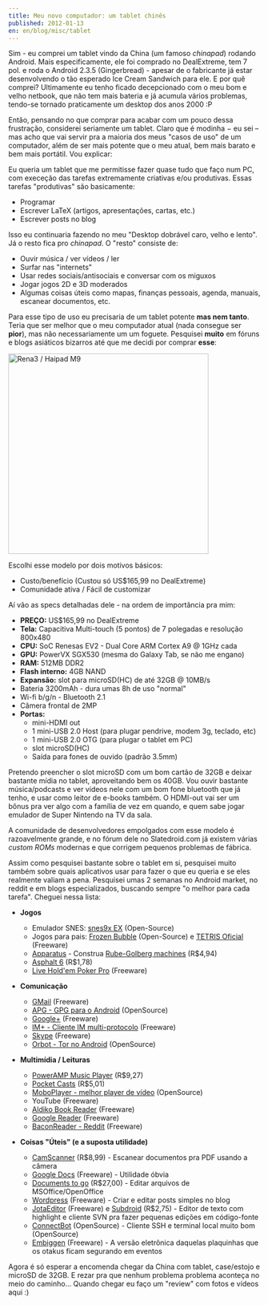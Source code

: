 ```yaml
---
title: Meu novo computador: um tablet chinês
published: 2012-01-13
en: en/blog/misc/tablet
---
```


Sim - eu comprei um tablet vindo da China (um famoso _chinapad_) rodando Android.
Mais especificamente, ele foi comprado no DealExtreme, tem 7 pol. e roda o Android 2.3.5 (Gingerbread) - apesar de
o fabricante já estar desenvolvendo o tão esperado Ice Cream Sandwich para ele.
E por quê comprei?
Ultimamente eu tenho ficado decepcionado com o meu bom e velho netbook, que não tem mais bateria e já acumula vários problemas,
tendo-se tornado praticamente um desktop dos anos 2000 :P

Então, pensando no que comprar para acabar com um pouco dessa frustração, considerei seriamente um tablet.
Claro que é modinha − eu sei – mas acho que vai servir pra a maioria dos meus "casos de uso" de um computador,
além de ser mais potente que o meu atual, bem mais barato e bem mais portátil.
Vou explicar:

<!--more-->

Eu queria um tablet que me permitisse fazer quase tudo que faço num PC, com execeção das tarefas extremamente criativas e/ou produtivas.
Essas tarefas "produtivas" são basicamente:

  * Programar
  * Escrever LaTeX (artigos, apresentações, cartas, etc.)
  * Escrever posts no blog

Isso eu continuaria fazendo no meu "Desktop dobrável caro, velho e lento".
Já o resto fica pro _chinapad_. O "resto" consiste de:

  * Ouvir música / ver vídeos / ler
  * Surfar nas "internets"
  * Usar redes sociais/antisociais e conversar com os miguxos
  * Jogar jogos 2D e 3D moderados
  * Algumas coisas úteis como mapas, finanças pessoais, agenda, manuais, escanear documentos, etc.

Para esse tipo de uso eu precisaria de um tablet potente **mas nem tanto**.
Teria que ser melhor que o meu computador atual (nada consegue ser **pior**), mas não necessariamente um um foguete.
Pesquisei **muito** em fóruns e blogs asiáticos bizarros até que me decidi por comprar **esse**:

<div id="imgdiv-m9"><style type="text/css" scoped> #imgdiv-m9 img { width:400px };</style>

 ![Rena3 / Haipad M9](/files/imgs/2012-01_sku_81345_7.jpg)

</div>

Escolhi esse modelo por dois motivos básicos:

  * Custo/benefício (Custou só US\$165,99 no DealExtreme)
  * Comunidade ativa / Fácil de customizar

Aí vão as specs detalhadas dele - na ordem de importância pra mim:

  * **PREÇO:** US\$165,99 no DealExtreme
  * **Tela:** Capacitiva Multi-touch (5 pontos) de 7 polegadas e resolução 800x480
  * **CPU:** SoC Renesas EV2 - Dual Core ARM Cortex A9 @ 1GHz cada
  * **GPU:** PowerVX SGX530 (mesma do Galaxy Tab, se não me engano)
  * **RAM:** 512MB DDR2
  * **Flash interno:** 4GB NAND
  * **Expansão:** slot para microSD(HC) de até 32GB @ 10MB/s
  * Bateria 3200mAh - dura umas 8h de uso "normal"
  * Wi-fi b/g/n - Bluetooth 2.1
  * Câmera frontal de 2MP
  * **Portas:**
      + mini-HDMI out
      + 1 mini-USB 2.0 Host (para plugar pendrive, modem 3g, teclado, etc)
      + 1 mini-USB 2.0 OTG (para plugar o tablet em PC)
      + slot microSD(HC)
      + Saída para fones de ouvido (padrão 3.5mm)

Pretendo preencher o slot microSD com um bom cartão de 32GB e deixar bastante mídia no tablet, aproveitando bem os 40GB.
Vou ouvir bastante música/podcasts e ver vídeos nele com um bom fone bluetooth que já tenho, e usar como leitor de e-books também.
O HDMI-out vai ser um bônus pra ver algo com a família de vez em quando, e quem sabe jogar emulador de Super Nintendo na TV da sala.

A comunidade de desenvolvedores empolgados com esse modelo é razoavelmente grande,
e no fórum dele no Slatedroid.com já existem várias _custom ROMs_ modernas e que corrigem pequenos problemas de fábrica.

Assim como pesquisei bastante sobre o tablet em si,
pesquisei muito também sobre quais aplicativos usar para fazer o que eu queria e se eles realmente valiam a pena.
Pesquisei umas 2 semanas no Android market, no reddit e em blogs especializados, buscando sempre "o melhor para cada tarefa".
Cheguei nessa lista:

 * **Jogos**
   + Emulador SNES: [snes9x EX](http://www.explusalpha.com/home/snes9x-ex/downloads) (Open-Source)
   + Jogos para pais: [Frozen Bubble](https://market.android.com/details?id=org.jfedor.frozenbubble) (Open-Source)
     e [TETRIS Oficial](https://market.android.com/details?id=com.ea.tetrisfree_na) (Freeware)
   + [Apparatus](https://market.android.com/details?id=com.bithack.apparatus) - Construa
     [Rube-Golberg machines](http://en.wikipedia.org/wiki/Rube_Goldberg_machine) (R\$4,94)
   + [Asphalt 6](https://market.android.com/details?id=com.gameloft.android.ANMP.GloftA6HP) (R\$1,78)
   + [Live Hold'em Poker Pro](https://market.android.com/details?id=com.dragonplay.liveholdempro) (Freeware)

 * **Comunicação**
   + [GMail](https://market.android.com/details?id=com.google.android.gm) (Freeware)
   + [APG - GPG para o Android](https://market.android.com/details?id=org.thialfihar.android.apg) (OpenSource)
   + [Google+](https://market.android.com/details?id=com.google.android.apps.plus) (Freeware)
   + [IM+ - Cliente IM multi-protocolo](https://market.android.com/details?id=de.shapeservices.impluslite) (Freeware)
   + [Skype](https://market.android.com/details?id=com.skype.raider) (Freeware)
   + [Orbot - Tor no Android](https://market.android.com/details?id=org.torproject.android) (OpenSource)

 * **Multimídia / Leituras**
   * [PowerAMP Music Player](https://market.android.com/details?id=com.maxmpz.audioplayer) (R\$9,27)
   * [Pocket Casts](https://market.android.com/details?id=au.com.shiftyjelly.pocketcasts) (R\$5,01)
   * [MoboPlayer - melhor player de vídeo](https://market.android.com/details?id=com.clov4r.android.nil) (OpenSource)
   * YouTube (Freeware)
   * [Aldiko Book Reader](https://market.android.com/details?id=com.aldiko.android) (Freeware)
   * [Google Reader](https://market.android.com/details?id=com.google.android.apps.reader) (Freeware)
   * [BaconReader - Reddit](https://market.android.com/details?id=com.onelouder.baconreader) (Freeware)

 * **Coisas "Úteis" (e a suposta utilidade)**
   * [CamScanner](https://market.android.com/details?id=com.intsig.camscanner) (R\$8,99) - Escanear documentos pra PDF usando a câmera
   * [Google Docs](https://market.android.com/details?id=com.google.android.apps.docs) (Freeware) - Utilidade óbvia
   * [Documents to go](https://market.android.com/details?id=com.dataviz.docstogo) (R\$27,00) - Editar arquivos de MSOffice/OpenOffice
   * [Wordpress](https://market.android.com/details?id=org.wordpress.android) (Freeware) - Criar e editar posts simples no blog
   * [JotaEditor](https://market.android.com/details?id=jp.sblo.pandora.jota) (Freeware) e
     [Subdroid](https://market.android.com/details?id=com.feldschmid.subdroid_donate) (R\$2,75) - Editor de texto com highlight
     e cliente SVN pra fazer pequenas edições em código-fonte
   * [ConnectBot](https://market.android.com/details?id=org.connectbot) (OpenSource) - Cliente SSH e terminal local muito bom (OpenSource)
   * [Embiggen](https://market.android.com/details?id=com.briercan.embiggen) (Freeware) - A versão eletrônica daquelas plaquinhas
     que os otakus ficam segurando em eventos

Agora é só esperar a encomenda chegar da China com tablet, case/estojo e microSD de 32GB.
E rezar pra que nenhum problema problema aconteça no meio do caminho...
Quando chegar eu faço um "review" com fotos e vídeos aqui :)

